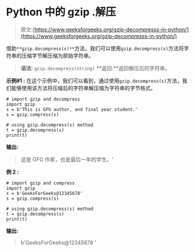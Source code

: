 # Python 中的 gzip .解压

> 原文:[https://www.geeksforgeeks.org/gzip-decompresss-in-python/](https://www.geeksforgeeks.org/gzip-decompresss-in-python/)

借助`**gzip.decompress(s)**`方法，我们可以使用`gzip.decompress(s)`方法将字符串的压缩字节解压缩为原始字符串。

> **语法:** `gzip.decompress(string)`
> **返回:**返回解压后的字符串。

**示例#1 :**
在这个示例中，我们可以看到，通过使用`gzip.decompress(s)`方法，我们能够使用该方法将压缩后的字符串解压缩为字符串的字节格式。

```
# import gzip and decompress
import gzip
s = b'This is GFG author, and final year student.'
s = gzip.compress(s)

# using gzip.decompress(s) method
t = gzip.decompress(s)
print(t)
```

**输出:**

> 这是 GFG 作家，也是最后一年的学生。'

**例 2 :**

```
# import gzip and compress
import gzip
s = b'GeeksForGeeks@12345678'
s = gzip.compress(s)

# using gzip.decompress(s) method
t = gzip.decompress(s)
print(t)
```

**输出:**

> b'GeeksForGeeks@12345678 '